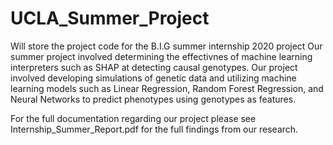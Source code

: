 # UCLA_Summer_Project
Will store the project code for the B.I.G summer internship 2020 project 
Our summer project involved determining the effectivnes of machine learning interpreters such as SHAP at detecting causal genotypes. Our project involved developing simulations of genetic data and utilizing machine learning models such as Linear Regression, Random Forest Regression, and Neural Networks to predict phenotypes using genotypes as features.

For the full documentation regarding our project please see Internship_Summer_Report.pdf for the full findings from our research.
